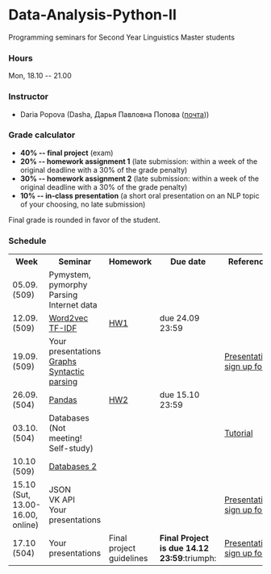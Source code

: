 # Data-Analysis-Python-II

Programming seminars for Second Year Linguistics Master students

### Hours

Mon, 18.10 -- 21.00

### Instructor
* Daria Popova (Dasha, Дарья Павловна Попова ([почта](mailto:daschapopowa@gmail.com)))

### Grade calculator
* **40% -- final project** (exam)
* **20% -- homework assignment 1** (late submission: within a week of the original deadline with a 30% of the grade penalty)
* **30% -- homework assignment 2** (late submission: within a week of the original deadline with a 30% of the grade penalty)
* **10% -- in-class presentation** (a short oral presentation on an NLP topic of your choosing, no late submission)

Final grade is rounded in favor of the student. 

### Schedule
<table>
  <tr>
    <th>Week</th>
    <th>Seminar</th>
    <th>Homework</th>
    <th>Due date</th>
    <th>Reference</th>
  </tr>
   <tr>
    <td>05.09. (509)</td>
    <td>Pymystem, pymorphy<br>
    Parsing Internet data</td>
    <td></td>
    <td></td>
    <td>
    </td>
  </tr>
  <tr>
    <td>12.09. (509)</td>
    <td><a href="https://github.com/dashapopova/Data-Analysis-Python-II/blob/main/10.09/PP_word2vec.ipynb">Word2vec</a><br>
      <a href="https://github.com/dashapopova/Data-Analysis-Python-II/blob/main/10.09/TFIDF.ipynb">TF-IDF</a>
    </td>
    <td><a href="https://github.com/dashapopova/Data-Analysis-Python-II/blob/main/HWs/HW1.md">HW1</a></td>
    <td>due 24.09 23:59</td>
    <td>
    </td>
  </tr>
    <td>19.09. (509)</td>
    <td>Your presentations<br>
       <a href="https://github.com/dashapopova/Data-Analysis-Python-II/blob/main/17.09/PP_graphs.ipynb">Graphs</a><br>
      <a href="https://github.com/dashapopova/Data-Analysis-Python-II/blob/main/17.09/SpaCy(2).ipynb">Syntactic parsing</a></td>
    <td></td>
    <td></td>
    <td><a href="https://docs.google.com/spreadsheets/d/1ZOXVzgwpfM5pL5uJ2uYvxnR04dCc3ssIUTdG6JQaS-E/edit?usp=sharing">Presentation sign up form</a></td>
   </tr>
    <tr>
    <td>26.09. (504)</td>
    <td><a href="https://github.com/dashapopova/Data-Analysis-Python-II/tree/main/24.09">Pandas</a>
     </td>
    <td><a href="https://github.com/dashapopova/Data-Analysis-Python-II/blob/main/HWs/HW2.md">HW2</a></td>
    <td>due 15.10 23:59</td>
    <td>
  </td>
  </tr>
    <tr>
    <td>03.10. (504)</td>
    <td>Databases (Not meeting! Self-study)
  </td>
    <td></td>
    <td></td>
    <td><a href="https://sqlbolt.com/lesson/introduction">Tutorial</a></td>
  </tr>
    <tr>
    <td>10.10 (509)</td>
    <td>
     <a href="https://github.com/dashapopova/Data-Analysis-Python-II/tree/main/08.10">Databases 2</a>
  </td>
    <td></td>
  <td></td>
    <td></td>
  </tr>
    <tr>
    <td>15.10 (Sut, 13.00-16.00, online)</td>
    <td>JSON<br>
      VK API<br>
      Your presentations
  </td>
    <td></td>
    <td></td>
    <td><a href="https://docs.google.com/spreadsheets/d/1ZOXVzgwpfM5pL5uJ2uYvxnR04dCc3ssIUTdG6JQaS-E/edit?usp=sharing">Presentation sign up form</a></td>
  </tr>
  </tr>
    <tr>
    <td>17.10 (504)</td>
    <td>Your presentations</td>
    <td>Final project guidelines</td>
    <td><b>Final Project is due 14.12 23:59</b>:triumph:</td>
    <td><a href="https://docs.google.com/spreadsheets/d/1ZOXVzgwpfM5pL5uJ2uYvxnR04dCc3ssIUTdG6JQaS-E/edit?usp=sharing">Presentation sign up form</a></td>
  </tr>
</table>


